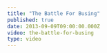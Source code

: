 ```yaml
---
title: "The Battle For Busing"
published: true
date: 2013-09-09T09:00:00.000Z
video: the-battle-for-busing
type: video
---
```

